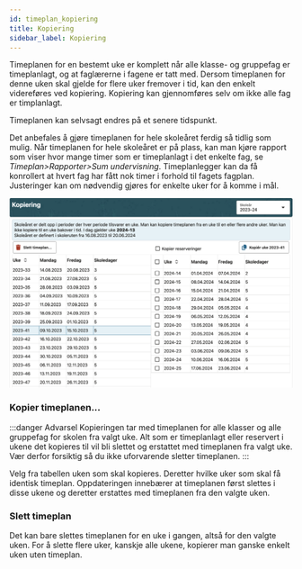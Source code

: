 ```yaml
---
id: timeplan_kopiering
title: Kopiering
sidebar_label: Kopiering
---
```

Timeplanen for en bestemt uke er komplett når alle klasse- og gruppefag er timeplanlagt, og at faglærerne i fagene er tatt med.
Dersom timeplanen for denne uken skal gjelde for flere uker fremover i tid, kan den enkelt videreføres ved kopiering. Kopiering kan gjennomføres selv om ikke alle fag er timplanlagt.

Timeplanen kan selvsagt endres på et senere tidspunkt.

Det anbefales å gjøre timeplanen for hele skoleåret ferdig så tidlig som mulig. Når timeplanen for hele skoleåret er på plass, kan man kjøre rapport som viser hvor mange timer som er timeplanlagt i det enkelte fag, se _Timeplan>Rapporter>Sum undervisning_. Timeplanlegger kan da få konrollert at hvert fag har fått nok timer i forhold til fagets fagplan. Justeringer kan om nødvendig gjøres for enkelte uker for å komme i mål.

![bilde](/img/tp_kopiering.png)

### Kopier timeplanen...
:::danger Advarsel
Kopieringen tar med timeplanen for alle klasser og alle gruppefag for skolen fra valgt uke. Alt som er timeplanlagt eller reservert i ukene det kopieres til vil bli slettet og erstattet med timeplanen fra valgt uke. Vær derfor forsiktig så du ikke uforvarende sletter timeplanen.
:::

Velg fra tabellen uken som skal kopieres. Deretter hvilke uker som skal få identisk timeplan. Oppdateringen innebærer at timeplanen først slettes i disse ukene og deretter erstattes med timeplanen fra den valgte uken.

### Slett timeplan
Det kan bare slettes timeplanen for en uke i gangen, altså for den valgte uken. For å slette flere uker, kanskje alle ukene, kopierer man ganske enkelt uken uten timeplan.

